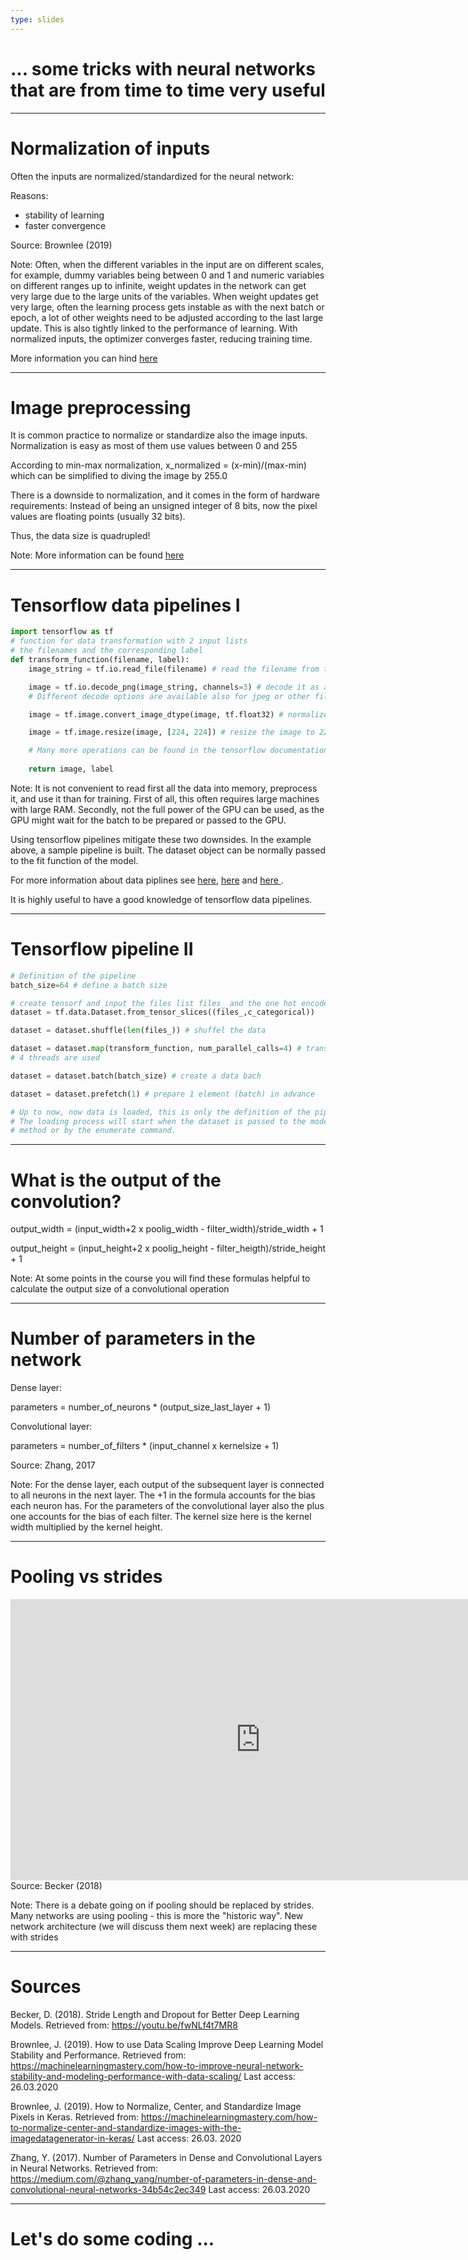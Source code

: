 ```yaml
---
type: slides
---
```


# ... some tricks with neural networks that are from time to time very useful

---

# Normalization of inputs 

Often the inputs are normalized/standardized for the neural network:

Reasons:

- stability of learning
- faster convergence

Source: Brownlee (2019)

Note: Often, when the different variables in the input are on different scales, for example, dummy variables being between 0 and 1 and numeric variables on different ranges up to infinite, weight updates in the network can get very large due to the large units of the variables. When weight updates get very large, often the learning process gets instable as with the next batch or epoch, a lot of other weights need to be adjusted according to the last large update. This is also tightly linked to the performance of learning. With normalized inputs, the optimizer converges faster, reducing training time.

More information you can hind <a href="https://machinelearningmastery.com/how-to-improve-neural-network-stability-and-modeling-performance-with-data-scaling/"> here </a>

---

# Image preprocessing

It is common practice to normalize or standardize also the image inputs.
Normalization is easy as most of them use values between 0 and 255

According to min-max normalization, x_normalized = (x-min)/(max-min) which can be simplified to diving the image by 255.0

There is a downside to normalization, and it comes in the form of hardware requirements: 
Instead of being an unsigned integer of 8 bits, now the pixel values are floating points (usually 32 bits).

Thus, the data size is quadrupled!

Note: More information can be found <a href="https://machinelearningmastery.com/how-to-normalize-center-and-standardize-images-with-the-imagedatagenerator-in-keras/"> here </a>

---

# Tensorflow data pipelines I

```python
import tensorflow as tf
# function for data transformation with 2 input lists
# the filenames and the corresponding label
def transform_function(filename, label): 
    image_string = tf.io.read_file(filename) # read the filename from the filename list

    image = tf.io.decode_png(image_string, channels=3) # decode it as an png colored image
    # Different decode options are available also for jpeg or other file formats

    image = tf.image.convert_image_dtype(image, tf.float32) # normalize the image

    image = tf.image.resize(image, [224, 224]) # resize the image to 224 by 224 pixels

    # Many more operations can be found in the tensorflow documentation
    
    return image, label
```


Note: It is not convenient to read first all the data into memory, preprocess it, and use it than for training. First of all, this often requires large machines with large RAM. Secondly, not the full power of the GPU can be used, as the GPU might wait for the batch to be prepared or passed to the GPU.

Using tensorflow pipelines mitigate these two downsides. In the example above, a sample pipeline is built. The dataset object can be normally passed to the fit function of the model.

For more information about data piplines see <a href="https://www.tensorflow.org/guide/data_performance">here</a>, <a href="https://towardsdatascience.com/building-efficient-data-pipelines-using-tensorflow-8f647f03b4ce">here</a> and <a href="https://cs230.stanford.edu/blog/datapipeline/"> here </a>.

It is highly useful to have a good knowledge of tensorflow data pipelines.

---

# Tensorflow pipeline II

```python
# Definition of the pipeline
batch_size=64 # define a batch size

# create tensorf and input the files list files_ and the one hot encoded labels c_categorical
dataset = tf.data.Dataset.from_tensor_slices((files_,c_categorical))

dataset = dataset.shuffle(len(files_)) # shuffel the data

dataset = dataset.map(transform_function, num_parallel_calls=4) # transform data
# 4 threads are used

dataset = dataset.batch(batch_size) # create a data bach

dataset = dataset.prefetch(1) # prepare 1 element (batch) in advance

# Up to now, now data is loaded, this is only the definition of the pipeline. 
# The loading process will start when the dataset is passed to the model.fit() 
# method or by the enumerate command.
```

---

# What is the output of the convolution?

output_width = (input_width+2 x poolig_width - filter_width)/stride_width + 1

output_height = (input_height+2 x poolig_height - filter_heigth)/stride_height + 1

Note: At some points in the course you will find these formulas helpful to calculate the output size of a convolutional operation

---

# Number of parameters in the network

Dense layer:

parameters = number_of_neurons * (output_size_last_layer + 1)

Convolutional layer:

parameters = number_of_filters * (input_channel x kernelsize + 1)

Source: Zhang, 2017

Note: For the dense layer, each output of the subsequent layer is connected to all neurons in the next layer. The +1 in the formula accounts for the bias each neuron has. For the parameters of the convolutional layer also the plus one accounts for the bias of each filter. The kernel size here is the kernel width multiplied by the kernel height.

---

# Pooling vs strides

<html>
<iframe width="800" height="450" src="https://www.youtube.com/embed/fwNLf4t7MR8" frameborder="0" allow="accelerometer; autoplay; encrypted-media; gyroscope; picture-in-picture" allowfullscreen></iframe>
</html>
Source: Becker (2018)

Note: There is a debate going on if pooling should be replaced by strides. 
Many networks are using pooling - this is more the "historic way".
New network architecture (we will discuss them next week) are replacing these with strides



---


# Sources

Becker, D. (2018). Stride Length and Dropout for Better Deep Learning Models. Retrieved from: https://youtu.be/fwNLf4t7MR8 

Brownlee, J. (2019). How to use Data Scaling Improve Deep Learning Model Stability and Performance. Retrieved from: https://machinelearningmastery.com/how-to-improve-neural-network-stability-and-modeling-performance-with-data-scaling/ Last access: 26.03.2020

Brownlee, J. (2019). How to Normalize, Center, and Standardize Image Pixels in Keras. Retrieved from: https://machinelearningmastery.com/how-to-normalize-center-and-standardize-images-with-the-imagedatagenerator-in-keras/ Last access: 26.03. 2020 

Zhang, Y. (2017). Number of Parameters in Dense and Convolutional Layers in Neural Networks. Retrieved from: https://medium.com/@zhang_yang/number-of-parameters-in-dense-and-convolutional-neural-networks-34b54c2ec349 Last access: 26.03.2020

---
# Let's do some coding ...